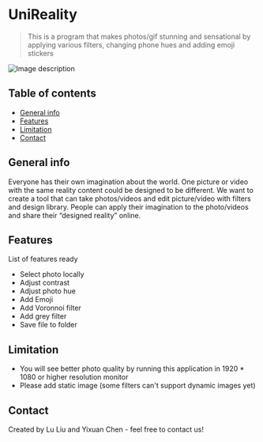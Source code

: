 # UniReality
> This is a program that makes photos/gif stunning and sensational by applying various filters, changing phone hues and adding emoji stickers

![Image description](https://github.com/cit-591/final-project-summer-2019-lu-yixuan/blob/master/FilterExample.png)




## Table of contents
* [General info](#general-info)
* [Features](#features)
* [Limitation](#Limitation)
* [Contact](#contact)

## General info
Everyone has their own imagination about the world. One picture or video with the same reality content could be designed to be different. We want to create a tool that can take photos/videos and edit picture/video with filters and design library. People can apply their imagination to the photo/videos and share their “designed reality” online.



## Features
List of features ready 
* Select photo locally 
* Adjust contrast
* Adjust photo hue
* Add Emoji
* Add Voronnoi filter 
* Add grey filter
* Save file to folder


## Limitation
* You will see better photo quality by running this application in 1920 * 1080 or higher resolution monitor 
* Please add static image (some filters can't support dynamic images yet)

## Contact
Created by Lu Liu and Yixuan Chen - feel free to contact us!